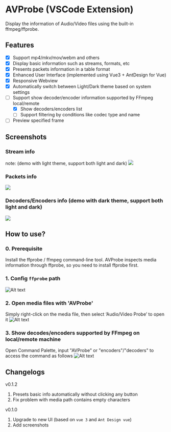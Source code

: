 # AVProbe (VSCode Extension)
Display the information of Audio/Video files using the built-in ffmpeg/ffprobe.

## Features
* [x] Support mp4/mkv/mov/webm and others
* [x] Display basic information such as streams, formats, etc
* [x] Presents packets information in a table format
* [x] Enhanced User Interface (implemented using Vue3 + AntDesign for Vue)
* [x] Responsive Webview
* [x] Automatically switch between Light/Dark theme based on system settings
* [ ] Support show decoder/encoder information supported by FFmpeg local/remote
  * [x] Show decoders/encoders list
  * [ ] Support filtering by conditions like codec type and name
* [ ] Preview specified frame

## Screenshots
### Stream info
note: (demo with light theme, support both light and dark)
![](https://images.xueshi.io/screenshots/screenshots_01.png)

### Packets info
![](https://images.xueshi.io/screenshots/screenshots_02.png)

### Decoders/Encoders info (demo with dark theme, support both light and dark)
![](https://images.xueshi.io/screenshots/codecs_list.png)

## How to use?

### 0. Prerequisite
Install the ffprobe / ffmpeg command-line tool. AVProbe inspects media information through ffprobe, so you need to install ffprobe first.

### 1. Config `ffprobe` path

![Alt text](https://images.xueshi.io/screenshots/set_custom_ffprobe_path.png)

### 2. Open media files with 'AVProbe'
Simply right-click on the media file, then select ‘Audio/Video Probe’ to open it
![Alt text](https://images.xueshi.io/screenshots/open_with_avprobe.png)

### 3. Show decodes/encoders supported by FFmpeg on local/remote machine
Open Command Palette, input "AVProbe" or "encoders"/"decoders" to access the command as follows
![Alt text](https://images.xueshi.io/screenshots/codecs_command.png)

## Changelogs

v0.1.2
1. Presets basic info automatically without clicking any button
2. Fix problem with media path contains empty characters

v0.1.0
1. Upgrade to new UI (based on `vue 3` and `Ant Design vue`)
2. Add screenshots
